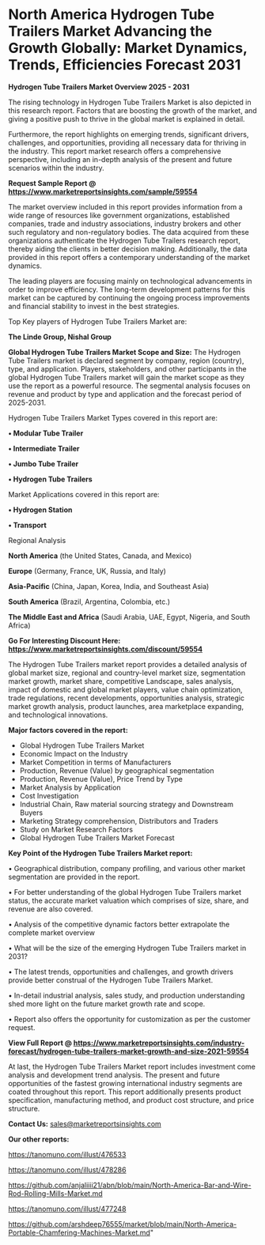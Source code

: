 # North America Hydrogen Tube Trailers Market Advancing the Growth Globally: Market Dynamics, Trends, Efficiencies Forecast 2031

<Strong> Hydrogen Tube Trailers Market Overview 2025 - 2031</strong>

The rising technology in Hydrogen Tube Trailers Market is also depicted in this research report. Factors that are boosting the growth of the market, and giving a positive push to thrive in the global market is explained in detail.

Furthermore, the report highlights on emerging trends, significant drivers, challenges, and opportunities, providing all necessary data for thriving in the industry. This report market research offers a comprehensive perspective, including an in-depth analysis of the present and future scenarios within the industry.

<strong>Request Sample Report @ <a href=https://www.marketreportsinsights.com/sample/59554>https://www.marketreportsinsights.com/sample/59554</a></strong>

The market overview included in this report provides information from a wide range of resources like government organizations, established companies, trade and industry associations, industry brokers and other such regulatory and non-regulatory bodies. The data acquired from these organizations authenticate the Hydrogen Tube Trailers research report, thereby aiding the clients in better decision making. Additionally, the data provided in this report offers a contemporary understanding of the market dynamics.

The leading players are focusing mainly on technological advancements in order to improve efficiency. The long-term development patterns for this market can be captured by continuing the ongoing process improvements and financial stability to invest in the best strategies.

Top Key players of Hydrogen Tube Trailers Market are:

<strong>The Linde Group, Nishal Group</strong>

<strong><b>Global Hydrogen Tube Trailers Market Scope and Size:</b></strong>
The Hydrogen Tube Trailers market is declared segment by company, region (country), type, and application. Players, stakeholders, and other participants in the global Hydrogen Tube Trailers market will gain the market scope as they use the report as a powerful resource. The segmental analysis focuses on revenue and product by type and application and the forecast period of 2025-2031.

Hydrogen Tube Trailers Market Types covered in this report are:

<strong>• Modular Tube Trailer

• Intermediate Trailer

• Jumbo Tube Trailer

• Hydrogen Tube Trailers</strong>

Market Applications covered in this report are:

<strong>• Hydrogen Station

• Transport</strong> 

Regional Analysis

<strong>North America</strong> (the United States, Canada, and Mexico)

<strong>Europe</strong> (Germany, France, UK, Russia, and Italy)

<strong>Asia-Pacific</strong> (China, Japan, Korea, India, and Southeast Asia)

<strong>South America</strong> (Brazil, Argentina, Colombia, etc.)

<strong>The Middle East and Africa</strong> (Saudi Arabia, UAE, Egypt, Nigeria, and South Africa)

<strong>Go For Interesting Discount Here: <a href=https://www.marketreportsinsights.com/discount/59554>https://www.marketreportsinsights.com/discount/59554</a></strong>

The Hydrogen Tube Trailers market report provides a detailed analysis of global market size, regional and country-level market size, segmentation market growth, market share, competitive Landscape, sales analysis, impact of domestic and global market players, value chain optimization, trade regulations, recent developments, opportunities analysis, strategic market growth analysis, product launches, area marketplace expanding, and technological innovations.

<strong><b>Major factors covered in the report:</b></strong>
<ul>
  <li>Global Hydrogen Tube Trailers Market </li>
  <li>Economic Impact on the Industry</li>
  <li>Market Competition in terms of Manufacturers</li>
  <li>Production, Revenue (Value) by geographical segmentation</li>
  <li>Production, Revenue (Value), Price Trend by Type</li>
  <li>Market Analysis by Application</li>
  <li>Cost Investigation</li>
  <li>Industrial Chain, Raw material sourcing strategy and Downstream Buyers</li>
  <li>Marketing Strategy comprehension, Distributors and Traders</li>
  <li>Study on Market Research Factors</li>
  <li>Global Hydrogen Tube Trailers Market Forecast</li>
</ul>

<strong><b>Key Point of the Hydrogen Tube Trailers Market report:</b></strong>

• Geographical distribution, company profiling, and various other market segmentation are provided in the report.

• For better understanding of the global Hydrogen Tube Trailers market status, the accurate market valuation which comprises of size, share, and revenue are also covered.

• Analysis of the competitive dynamic factors better extrapolate the complete market overview

• What will be the size of the emerging Hydrogen Tube Trailers market in 2031?

• The latest trends, opportunities and challenges, and growth drivers provide better construal of the Hydrogen Tube Trailers Market.

• In-detail industrial analysis, sales study, and production understanding shed more light on the future market growth rate and scope.

• Report also offers the opportunity for customization as per the customer request.

<strong><b>View Full Report @ <a href=https://www.marketreportsinsights.com/industry-forecast/hydrogen-tube-trailers-market-growth-and-size-2021-59554>https://www.marketreportsinsights.com/industry-forecast/hydrogen-tube-trailers-market-growth-and-size-2021-59554</a></b></strong>


At last, the Hydrogen Tube Trailers Market report includes investment come analysis and development trend analysis. The present and future opportunities of the fastest growing international industry segments are coated throughout this report. This report additionally presents product specification, manufacturing method, and product cost structure, and price structure.

<strong>Contact Us:</strong>
sales@marketreportsinsights.com

<strong>Our other reports:</strong>

<a href=https://tanomuno.com/illust/476533>https://tanomuno.com/illust/476533</a>

<a href=https://tanomuno.com/illust/478286>https://tanomuno.com/illust/478286</a>

<a href=https://github.com/anjaliiii21/abn/blob/main/North-America-Bar-and-Wire-Rod-Rolling-Mills-Market.md>https://github.com/anjaliiii21/abn/blob/main/North-America-Bar-and-Wire-Rod-Rolling-Mills-Market.md</a>

<a href=https://tanomuno.com/illust/477248>https://tanomuno.com/illust/477248</a>

<a href=https://github.com/arshdeep76555/market/blob/main/North-America-Portable-Chamfering-Machines-Market.md>https://github.com/arshdeep76555/market/blob/main/North-America-Portable-Chamfering-Machines-Market.md</a>"
